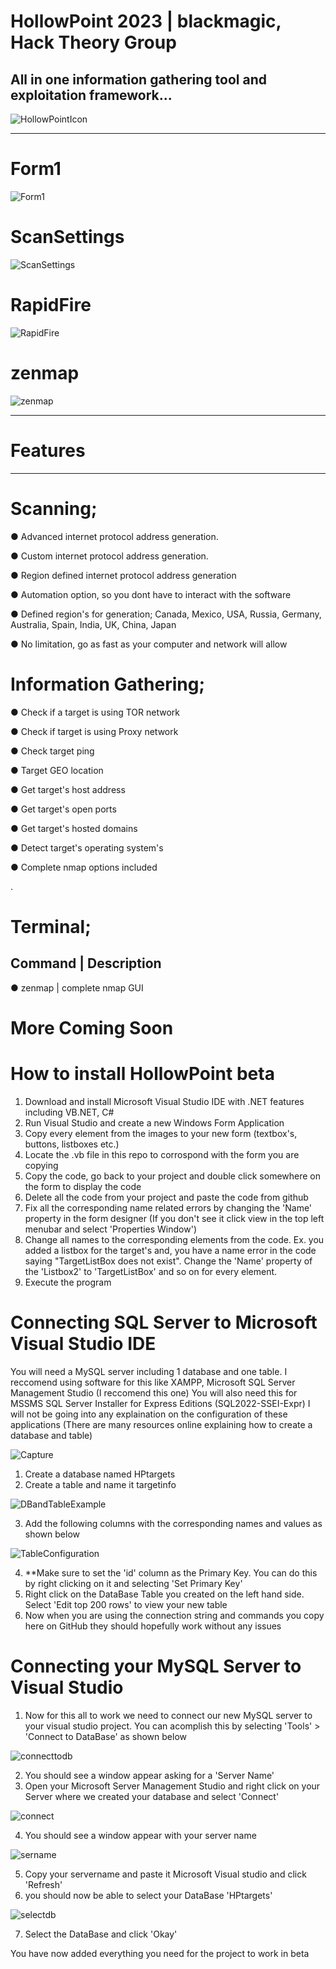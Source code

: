 # HollowPoint 2023 | blackmagic, Hack Theory Group

## All in one information gathering tool and exploitation framework...



![HollowPointIcon](https://github.com/blackmagic2023/HollowPoint/assets/149164084/b3be813c-f066-441b-8197-adc8aa95f281)

---------------------------------------------------------------------------------------------------------------------------

# Form1

![Form1](https://github.com/blackmagic2023/HollowPoint/assets/149164084/185d0434-2afc-4930-ad0b-85b824275927)


# ScanSettings

![ScanSettings](https://github.com/blackmagic2023/HollowPoint/assets/149164084/3dbe5aef-d3b6-4719-b919-0181ce0073a5)


# RapidFire

![RapidFire](https://github.com/blackmagic2023/HollowPoint/assets/149164084/0a0e6993-61d1-4031-892a-aee2eb4253f5)


# zenmap

![zenmap](https://github.com/blackmagic2023/HollowPoint/assets/149164084/f1685e24-f574-46d4-98ed-7c293de773fb)

-----------------------------------------------------------------------------------------------------------------------------

# Features

------------------------------------------------------------------------------------------------------------------------------

# Scanning;


● Advanced internet protocol address generation.

● Custom internet protocol address generation.

● Region defined internet protocol address generation

● Automation option, so you dont have to interact with the software

● Defined region's for generation; Canada, Mexico, USA, Russia, Germany, Australia, Spain, India, UK, China, Japan

● No limitation, go as fast as your computer and network will allow



# Information Gathering;


● Check if a target is using TOR network

● Check if target is using Proxy network

● Check target ping

● Target GEO location

● Get target's host address

● Get target's open ports

● Get target's hosted domains

● Detect target's operating system's

● Complete nmap options included

.

# Terminal;


Command  | Description
--------------------------------------------
● zenmap | complete nmap GUI



# More Coming Soon


# How to install HollowPoint beta

1. Download and install Microsoft Visual Studio IDE with .NET features including VB.NET, C#
2. Run Visual Studio and create a new Windows Form Application
3. Copy every element from the images to your new form (textbox's, buttons, listboxes etc.)
4. Locate the .vb file in this repo to corrospond with the form you are copying
5. Copy the code, go back to your project and double click somewhere on the form to display the code
6. Delete all the code from your project and paste the code from github
7. Fix all the corresponding name related errors by changing the 'Name' property in the form designer (If you don't see it click view in the top left menubar and select 'Properties Window')
8. Change all names to the corresponding elements from the code. Ex. you added a listbox for the target's and, you have a name error in the code saying "TargetListBox does not exist". Change the 'Name' property of the 'Listbox2' to 'TargetListBox' and so on for every element.
9. Execute the program

# Connecting SQL Server to Microsoft Visual Studio IDE

You will need a MySQL server including 1 database and one table. I reccomend using software for this like XAMPP,  Microsoft SQL Server Management Studio (I reccomend this one)
You will also need this for MSSMS SQL Server Installer for Express Editions (SQL2022-SSEI-Expr)
I will not be going into any explaination on the configuration of these applications (There are many resources online explaining how to create a database and table)

![Capture](https://github.com/blackmagic2023/HollowPoint/assets/149164084/78ad38d8-8d8c-421f-8ce6-583a12bd5273)


1. Create a database named HPtargets
2. Create a table and name it targetinfo

![DBandTableExample](https://github.com/blackmagic2023/HollowPoint/assets/149164084/a7b2a74d-154c-4eb5-9381-e3a9daadb6fb)

3. Add the following columns with the corresponding names and values as shown below

![TableConfiguration](https://github.com/blackmagic2023/HollowPoint/assets/149164084/94d4d40e-c988-4a5b-833a-8be6c4f87244)

4. **Make sure to set the 'id' column as the Primary Key. You can do this by right clicking on it and selecting 'Set Primary Key'
5. Right click on the DataBase Table you created on the left hand side. Select 'Edit top 200 rows' to view your new table
6. Now when you are using the connection string and commands you copy here on GitHub they should hopefully work without any issues



# Connecting your MySQL Server to Visual Studio

1. Now for this all to work we need to connect our new MySQL server to your visual studio project. You can acomplish this by selecting 'Tools' > 'Connect to DataBase' as shown below

![connecttodb](https://github.com/blackmagic2023/HollowPoint/assets/149164084/44b51b51-c489-47ae-9fd5-f6f084901d4b)

2. You should see a window appear asking for a 'Server Name'
3. Open your Microsoft Server Management Studio and right click on your Server where we created your database and select 'Connect'

![connect](https://github.com/blackmagic2023/HollowPoint/assets/149164084/997158f0-21b5-4434-aec8-f136ce50d32c)

4. You should see a window appear with your server name

![sername](https://github.com/blackmagic2023/HollowPoint/assets/149164084/975661f2-f6b8-4351-a786-5e44523cc81f)

5. Copy your servername and paste it Microsoft Visual studio and click 'Refresh'
6. you should now be able to select your DataBase 'HPtargets'

![selectdb](https://github.com/blackmagic2023/HollowPoint/assets/149164084/c7394d3c-5b24-4198-b04e-8f99adb49a84)

7. Select the DataBase and click 'Okay'

You have now added everything you need for the project to work in beta


















